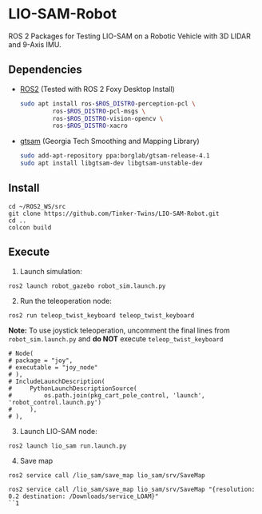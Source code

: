 # LIO-SAM-Robot

ROS 2 Packages for Testing LIO-SAM on a Robotic Vehicle with 3D LIDAR and 9-Axis IMU.

## Dependencies

- [ROS2](https://docs.ros.org/en/foxy/Installation.html) (Tested with ROS 2 Foxy Desktop Install)
  ```bash
  sudo apt install ros-$ROS_DISTRO-perception-pcl \
		   ros-$ROS_DISTRO-pcl-msgs \
		   ros-$ROS_DISTRO-vision-opencv \
		   ros-$ROS_DISTRO-xacro
  ```
- [gtsam](https://gtsam.org/get_started) (Georgia Tech Smoothing and Mapping Library)
  ```bash
  sudo add-apt-repository ppa:borglab/gtsam-release-4.1
  sudo apt install libgtsam-dev libgtsam-unstable-dev
  ```

## Install

  ```
  cd ~/ROS2_WS/src
  git clone https://github.com/Tinker-Twins/LIO-SAM-Robot.git
  cd ..
  colcon build
  ```

## Execute

1. Launch simulation:
```
ros2 launch robot_gazebo robot_sim.launch.py
```

2. Run the teleoperation node:
```
ros2 run teleop_twist_keyboard teleop_twist_keyboard
```
**Note:** To use joystick teleoperation, uncomment the final lines from `robot_sim.launch.py` and **do NOT** execute `teleop_twist_keyboard`
```
# Node(
# package = "joy",
# executable = "joy_node"
# ),
# IncludeLaunchDescription(
#     PythonLaunchDescriptionSource(
#         os.path.join(pkg_cart_pole_control, 'launch', 'robot_control.launch.py')
#     ),
# ),
```

3. Launch LIO-SAM node:
```
ros2 launch lio_sam run.launch.py
```

4. Save map
```
ros2 service call /lio_sam/save_map lio_sam/srv/SaveMap
```
```
ros2 service call /lio_sam/save_map lio_sam/srv/SaveMap "{resolution: 0.2 destination: /Downloads/service_LOAM}"
``1
